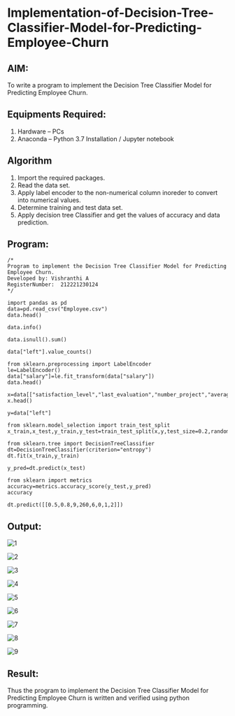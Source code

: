 # Implementation-of-Decision-Tree-Classifier-Model-for-Predicting-Employee-Churn

## AIM:
To write a program to implement the Decision Tree Classifier Model for Predicting Employee Churn.

## Equipments Required:
1. Hardware – PCs
2. Anaconda – Python 3.7 Installation / Jupyter notebook

## Algorithm
1. Import the required packages.
2. Read the data set.
3. Apply label encoder to the non-numerical column inoreder to convert into numerical values.
4. Determine training and test data set.
5. Apply decision tree Classifier and get the values of accuracy and data prediction.

## Program:
```
/*
Program to implement the Decision Tree Classifier Model for Predicting Employee Churn.
Developed by: Vishranthi A
RegisterNumber:  212221230124
*/
```
```
import pandas as pd
data=pd.read_csv("Employee.csv")
data.head()

data.info()

data.isnull().sum()

data["left"].value_counts()

from sklearn.preprocessing import LabelEncoder
le=LabelEncoder()
data["salary"]=le.fit_transform(data["salary"])
data.head()

x=data[["satisfaction_level","last_evaluation","number_project","average_montly_hours","time_spend_company","Work_accident","promotion_last_5years","salary"]]
x.head()

y=data["left"]

from sklearn.model_selection import train_test_split
x_train,x_test,y_train,y_test=train_test_split(x,y,test_size=0.2,random_state=100)

from sklearn.tree import DecisionTreeClassifier
dt=DecisionTreeClassifier(criterion="entropy")
dt.fit(x_train,y_train)

y_pred=dt.predict(x_test)

from sklearn import metrics
accuracy=metrics.accuracy_score(y_test,y_pred)
accuracy

dt.predict([[0.5,0.8,9,260,6,0,1,2]])
```
## Output:
![1](https://user-images.githubusercontent.com/93427278/200617343-4b606eaf-6918-46b1-a7ef-91a49bf4e4fc.png)


![2](https://user-images.githubusercontent.com/93427278/200617442-2d8a2866-06b5-4717-952b-c75a55b73886.png)


![3](https://user-images.githubusercontent.com/93427278/200617478-f81bd031-ccdd-4d22-8295-758384740aa5.png)


![4](https://user-images.githubusercontent.com/93427278/200617600-5af99405-5076-49df-b9e7-e3ea8696d097.png)


![5](https://user-images.githubusercontent.com/93427278/200617634-e069520e-33b3-4015-8a77-4cfe9c47b53c.png)


![6](https://user-images.githubusercontent.com/93427278/200617666-daff2eab-0306-453c-94c6-4456beb9565d.png)


![7](https://user-images.githubusercontent.com/93427278/200617788-622864f2-ae41-4327-b5c9-776ebcad87b7.png)


![8](https://user-images.githubusercontent.com/93427278/200617741-207d4daa-627a-4ddd-99b0-4bdfd63d5365.png)


![9](https://user-images.githubusercontent.com/93427278/200617830-127c32a2-fb2a-48b7-87ad-391705a0f589.png)


## Result:
Thus the program to implement the  Decision Tree Classifier Model for Predicting Employee Churn is written and verified using python programming.
